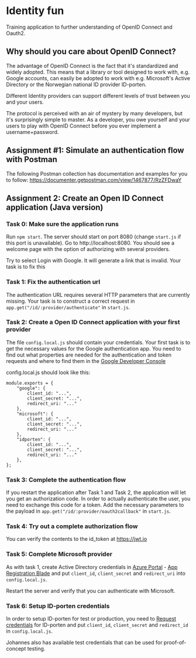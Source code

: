 # Identity fun

Training application to further understanding of OpenID Connect and Oauth2.

## Why should you care about OpenID Connect?

The advantage of OpenID Connect is the fact that it's standardized and widely adopted. This means that a library or tool designed to work with, e.g. Google accounts, can easily be adopted to work with e.g. Microsoft's Active Directory  or the Norwegian national ID provider ID-porten.

Different Identity providers can support different levels of trust between you and your users.

The protocol is perceived with an air of mystery by many developers, but it's surprisingly simple to master. As a developer, you owe yourself and your users to play with OpenID Connect before you ever implement a username+password.


## Assignment #1: Simulate an authentication flow with Postman

The following Postman collection has documentation and examples for you to follow: https://documenter.getpostman.com/view/1467877/RzZFDwaY


## Assignment 2: Create an Open ID Connect application (Java version)

### Task 0: Make sure the application runs

Run `npm start`. The server should start on port 8080 (change `start.js` if this port is unavailable). Go to http://localhost:8080. You should see a welcome page with the option of authorizing with several providers.

Try to select Login with Google. It will generate a link that is invalid. Your task is to fix this

### Task 1: Fix the authentication url

The authentication URL requires several HTTP parameters that are currently missing. Your task is to construct a correct request in `app.get("/id/:provider/authenticate"` in `start.js`.

### Task 2: Create a Open ID Connect application with your first provider

The file `config.local.js` should contain your credentials. Your first task is to get the necessary values for the Google authentication app. You need to find out what properties are needed for the authentication and token requests and where to find them in the [Google Developer Console](https://console.developers.google.com/apis/credentials)

config.local.js should look like this:

```
module.exports = {
    "google": {
        client_id: "...",
        client_secret: "...",
        redirect_uri: "..."
    },
    "microsoft": {
        client_id: "...",
        client_secret: "...",
        redirect_uri: "..."
    },
    "idporten": {
        client_id: "...",
        client_secret: "...",
        redirect_uri: "..."
    },
};
```

### Task 3: Complete the authentication flow

If you restart the application after Task 1 and Task 2, the application will let you get an authorization code. In order to actually authenticate the user, you need to exchange this code for a token. Add the necessary parameters to the payload in `app.get("/id/:provider/oauth2callback"` in `start.js`.

### Task 4: Try out a complete authorization flow

You can verify the contents to the id_token at https://jwt.io

### Task 5: Complete Microsoft provider

As with task 1, create Active Directory credentials in [Azure Portal](https://docs.microsoft.com/en-us/azure/active-directory/develop/howto-create-service-principal-portal) - [App Registration Blade](https://portal.azure.com/#blade/Microsoft_AAD_RegisteredApps/ApplicationsListBlade) and put `client_id`, `client_secret` and `redirect_uri` into `config.local.js`.

Restart the server and verify that you can authenticate with Microsoft.

### Task 6: Setup ID-porten credentials

In order to setup ID-porten for test or production, you need to [Request credentials](https://difi.github.io/idporten-oidc-dokumentasjon/) for ID-porten and put `client_id`, `client_secret` and `redirect_id` in `config.local.js`.

Johannes also has available test credentials that can be used for proof-of-concept testing.
